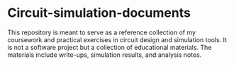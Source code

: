# Circuit-simulation-documents
This repository is meant to serve as a reference collection of my coursework and practical exercises in circuit design and simulation tools. It is not a software project but a collection of educational materials. The materials include write-ups, simulation results, and analysis notes.

